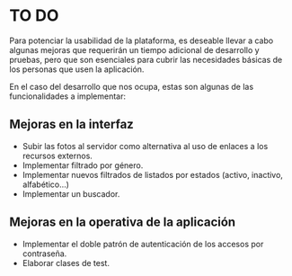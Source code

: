 # TO DO

Para potenciar la usabilidad de la plataforma, es deseable llevar a cabo algunas mejoras que requerirán un tiempo adicional de desarrollo y pruebas, pero que son esenciales para cubrir las necesidades básicas de los personas que usen la aplicación.

En el caso del desarrollo que nos ocupa, estas son algunas de las funcionalidades a implementar:

## Mejoras en la interfaz

* Subir las fotos al servidor como alternativa al uso de enlaces a los recursos externos.
* Implementar filtrado por género.
* Implementar nuevos filtrados de listados por estados (activo, inactivo, alfabético…)
* Implementar un buscador.

## Mejoras en la operativa de la aplicación

* Implementar el doble patrón de autenticación de los accesos por contraseña.
* Elaborar clases de test.